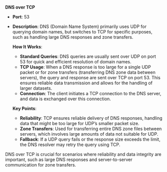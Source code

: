 **DNS over TCP**  
- **Port**: 53  
- **Description**: DNS (Domain Name System) primarily uses UDP for querying domain names, but switches to TCP for specific purposes, such as handling large DNS responses and zone transfers.

   **How It Works**:
   - **Standard Queries**: DNS queries are usually sent over UDP on port 53 for quick and efficient resolution of domain names.
   - **TCP Usage**: When a DNS response is too large for a single UDP packet or for zone transfers (transferring DNS zone data between servers), the query and response are sent over TCP on port 53. This ensures reliable data transmission and allows for the handling of larger datasets.
   - **Connection**: The client initiates a TCP connection to the DNS server, and data is exchanged over this connection.

   **Key Points**:
   - **Reliability**: TCP ensures reliable delivery of DNS responses, handling data that might be too large for UDP’s smaller packet size.
   - **Zone Transfers**: Used for transferring entire DNS zone files between servers, which involves large amounts of data not suitable for UDP.
   - **Fallback**: If a UDP query fails or the response size exceeds the limit, the DNS resolver may retry the query using TCP.

DNS over TCP is crucial for scenarios where reliability and data integrity are important, such as large DNS responses and server-to-server communication for zone transfers.
